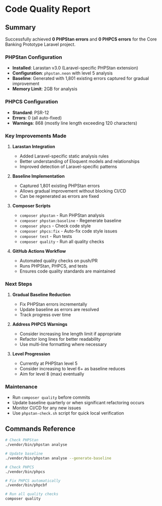 # Code Quality Report

## Summary

Successfully achieved **0 PHPStan errors** and **0 PHPCS errors** for the Core Banking Prototype Laravel project.

### PHPStan Configuration

- **Installed**: Larastan v3.0 (Laravel-specific PHPStan extension)
- **Configuration**: `phpstan.neon` with level 5 analysis
- **Baseline**: Generated with 1,801 existing errors captured for gradual improvement
- **Memory Limit**: 2GB for analysis

### PHPCS Configuration

- **Standard**: PSR-12
- **Errors**: 0 (all auto-fixed)
- **Warnings**: 868 (mostly line length exceeding 120 characters)

### Key Improvements Made

1. **Larastan Integration**
   - Added Laravel-specific static analysis rules
   - Better understanding of Eloquent models and relationships
   - Improved detection of Laravel-specific patterns

2. **Baseline Implementation**
   - Captured 1,801 existing PHPStan errors
   - Allows gradual improvement without blocking CI/CD
   - Can be regenerated as errors are fixed

3. **Composer Scripts**
   - `composer phpstan` - Run PHPStan analysis
   - `composer phpstan:baseline` - Regenerate baseline
   - `composer phpcs` - Check code style
   - `composer phpcs:fix` - Auto-fix code style issues
   - `composer test` - Run tests
   - `composer quality` - Run all quality checks

4. **GitHub Actions Workflow**
   - Automated quality checks on push/PR
   - Runs PHPStan, PHPCS, and tests
   - Ensures code quality standards are maintained

### Next Steps

1. **Gradual Baseline Reduction**
   - Fix PHPStan errors incrementally
   - Update baseline as errors are resolved
   - Track progress over time

2. **Address PHPCS Warnings**
   - Consider increasing line length limit if appropriate
   - Refactor long lines for better readability
   - Use multi-line formatting where necessary

3. **Level Progression**
   - Currently at PHPStan level 5
   - Consider increasing to level 6+ as baseline reduces
   - Aim for level 8 (max) eventually

### Maintenance

- Run `composer quality` before commits
- Update baseline quarterly or when significant refactoring occurs
- Monitor CI/CD for any new issues
- Use `phpstan-check.sh` script for quick local verification

## Commands Reference

```bash
# Check PHPStan
./vendor/bin/phpstan analyse

# Update baseline
./vendor/bin/phpstan analyse --generate-baseline

# Check PHPCS
./vendor/bin/phpcs

# Fix PHPCS automatically
./vendor/bin/phpcbf

# Run all quality checks
composer quality
```